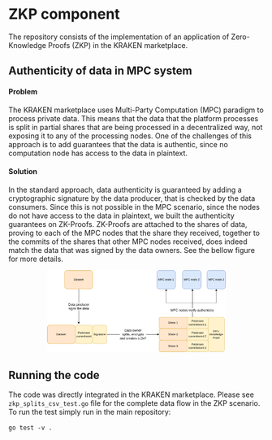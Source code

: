 # ZKP component

The repository consists of the implementation of an application of Zero-Knowledge Proofs (ZKP) in the
KRAKEN marketplace.

## Authenticity of data in MPC system

#### Problem
The KRAKEN marketplace uses Multi-Party Computation (MPC) paradigm to process private data. This means that the data that
the platform processes is split in partial shares that are being processed in a decentralized way, not exposing it
to any of the processing nodes. One of the challenges of this approach is to add guarantees that the data is
authentic, since no computation node has access to the data in plaintext.

#### Solution
In the standard approach, data authenticity is guaranteed by adding a cryptographic signature by the
data producer, that is checked by the data consumers. Since this is not possible in the MPC scenario, since the
nodes do not have access to the data in plaintext, we built the authenticity guarantees on ZK-Proofs.
ZK-Proofs are attached to the shares of data, proving to each of the MPC nodes that the share they received,
together to the commits of the shares that other MPC nodes received, does indeed match the data that
was signed by the data owners. See the bellow figure for more details.

[//]: # (![]&#40;.github/figures/zkp_flow.png&#41;)

<p align="center">
<img src=".github/figures/zkp_flow.png" width="70%" title="Flow of data in KRAKEN. The MPC shares in the
figure are encrypted so that only designated MPC nodes can access it.">
</p>

## Running the code
The code was directly integrated in the KRAKEN marketplace. Please see `zkp_splits_csv_test.go` file for
the complete data flow in the ZKP scenario. To run the test simply run in the main repository:
```console
go test -v .
```